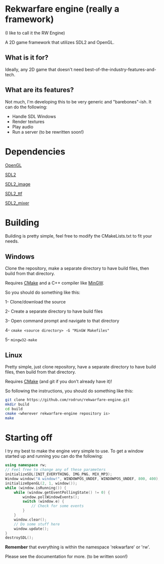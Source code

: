# Rekwarfare engine (really a framework)

(I like to call it the RW Engine)

A 2D game framework that utilizes SDL2 and OpenGL.

## What is it for?

Ideally, any 2D game that doesn't need best-of-the-industry-features-and-tech.

## What are its features?

Not much, I'm developing this to be very generic and "barebones"-ish. It can
do the following:

* Handle SDL Windows
* Render textures
* Play audio
* Run a server (to be rewritten soon!)

# Dependencies

[OpenGL](https://opengl.org/)

[SDL2](http://libsdl.org/)

[SDL2_image](http://www.libsdl.org/projects/SDL_image/)

[SDL2_ttf](http://www.libsdl.org/projects/SDL_ttf/)

[SDL2_mixer](http://www.libsdl.org/projects/SDL_mixer/)

# Building

Building is pretty simple, feel free to modify the CMakeLists.txt to fit your needs.

## Windows

Clone the repository, make a separate directory to have build files, then build from that directory.

Requires [CMake](https://cmake.org/) and a C++ compiler like [MinGW](http://www.mingw.org/).

So you should do something like this:

1- Clone/download the source

2- Create a separate directory to have build files

3- Open command prompt and navigate to that directory

4- `cmake <source directory> -G "MinGW Makefiles"`

5- `mingw32-make`

## Linux

Pretty simple, just clone repository, have a separate directory to have build files, then build from that directory.

Requires [CMake](https://cmake.org/) (and git if you don't already have it)!

So following the instructions, you should do something like this:

```sh
git clone https://github.com/rodrun/rekwarfare-engine.git
mkdir build
cd build
cmake <wherever rekwarfare-engine repository is>
make
```

# Starting off

I try my best to make the engine very simple to use. To get a window started up and running you can do the following:

```cpp
using namespace rw;
// Feel free to change any of these parameters
initializeSDL(INIT_EVERYTHING, IMG_PNG, MIX_MP3);
Window window("A window!", WINDOWPOS_UNDEF, WINDOWPOS_UNDEF, 800, 400);
initializeOpenGL(2, 1, window());
while (window.isRunning()) {
    while (window.getEventPollingState() != 0) {
        window.pollWindowEvents();
        switch (window.e) {
            // Check for some events
        }
    }
    window.clear();
    // Do some stuff here
    window.update();
}
destroySDL();
```

**Remember** that everything is within the namespace 'rekwarfare' or 'rw'.

Please see the documentation for more. (to be written soon!)
